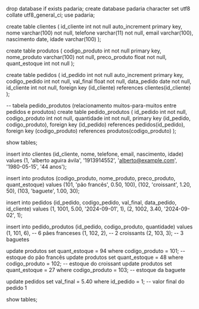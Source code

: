 drop database if exists padaria;
create database padaria character set utf8 collate utf8_general_ci;
use padaria;

create table clientes (
    id_cliente int not null auto_increment primary key,
    nome varchar(100) not null,
    telefone varchar(11) not null,
    email varchar(100),
    nascimento date,
    idade varchar(100)
);

create table produtos (
    codigo_produto int not null primary key,
    nome_produto varchar(100) not null,
    preco_produto float not null,
    quant_estoque int not null
);

create table pedidos (
    id_pedido int not null auto_increment primary key,
    codigo_pedido int not null,
    val_final float not null,
    data_pedido date not null,
    id_cliente int not null,
    foreign key (id_cliente) references clientes(id_cliente)
);

-- tabela pedido_produtos (relacionamento muitos-para-muitos entre pedidos e produtos)
create table pedido_produtos (
    id_pedido int not null,
    codigo_produto int not null,
    quantidade int not null,
    primary key (id_pedido, codigo_produto),
    foreign key (id_pedido) references pedidos(id_pedido),
    foreign key (codigo_produto) references produtos(codigo_produto)
);

show tables;


insert into clientes (id_cliente, nome, telefone, email, nascimento, idade) values
(1, 'alberto aguira ávila', '1913914552', 'alberto@example.com', '1980-05-15', '44 anos');

insert into produtos (codigo_produto, nome_produto, preco_produto, quant_estoque) values
(101, 'pão francês', 0.50, 100),
(102, 'croissant', 1.20, 50),
(103, 'baguete', 1.00, 30);

insert into pedidos (id_pedido, codigo_pedido, val_final, data_pedido, id_cliente) values
(1, 1001, 5.00, '2024-09-01', 1),
(2, 1002, 3.40, '2024-09-02', 1);


insert into pedido_produtos (id_pedido, codigo_produto, quantidade) values
(1, 101, 6),  -- 6 pães franceses
(1, 102, 2),  -- 2 croissants
(2, 103, 3);  -- 3 baguetes


update produtos set quant_estoque = 94 where codigo_produto = 101;  -- estoque do pão francês
update produtos set quant_estoque = 48 where codigo_produto = 102;  -- estoque do croissant
update produtos set quant_estoque = 27 where codigo_produto = 103;  -- estoque da baguete

update pedidos set val_final = 5.40 where id_pedido = 1;  -- valor final do pedido 1

show tables;

